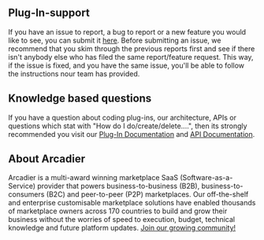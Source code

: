 ## Plug-In-support
If you have an issue to report, a bug to report or a new feature you would like to see, you can submit it [here](https://github.com/Arcadier/Plug-In-support/issues). Before submitting an issue, we recommend that you skim through the previous reports first and see if there isn't anybody else who has filed the same report/feature request. This way, if the issue is fixed, and you have the same issue, you'll be able to follow the instructions nour team has provided.

## Knowledge based questions
If you have a question about coding plug-ins, our architecture, APIs or questions which stat with "How do I do/create/delete....", then its strongly recommended you visit our [Plug-In Documentation](#) and [API Documentation](https://apiv2.arcadier.com).

## About Arcadier
Arcadier is a multi-award winning marketplace SaaS (Software-as-a-Service) provider that powers business-to-business (B2B), business-to-consumers (B2C) and peer-to-peer (P2P) marketplaces. Our off-the-shelf and enterprise customisable marketplace solutions have enabled thousands of marketplace owners across 170 countries to build and grow their business without the worries of speed to execution, budget, technical knowledge and future platform updates. [Join our growing community!](https://www.arcadier.com)
